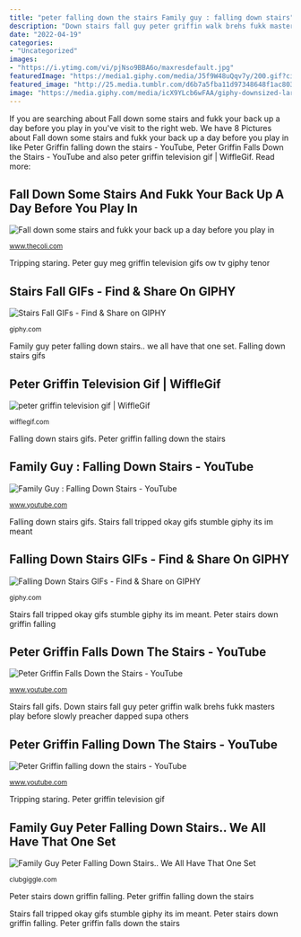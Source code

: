 ```yaml
---
title: "peter falling down the stairs Family guy : falling down stairs"
description: "Down stairs fall guy peter griffin walk brehs fukk masters play before slowly preacher dapped supa others"
date: "2022-04-19"
categories:
- "Uncategorized"
images:
- "https://i.ytimg.com/vi/pjNso9BBA6o/maxresdefault.jpg"
featuredImage: "https://media1.giphy.com/media/J5f9W48uQqv7y/200.gif?cid=790b76114fh90obd69rsyzia9a9wfe2gjwufswp7i6yj4nwd&amp;rid=200.gif&amp;ct=g"
featured_image: "http://25.media.tumblr.com/d6b7a5fba11d97348648f1ac8038c9b1/tumblr_mh54t4NWxZ1s311h9o1_500.gif"
image: "https://media.giphy.com/media/icX9YLcb6wFAA/giphy-downsized-large.gif"
---
```


If you are searching about Fall down some stairs and fukk your back up a day before you play in you've visit to the right web. We have 8 Pictures about Fall down some stairs and fukk your back up a day before you play in like Peter Griffin falling down the stairs - YouTube, Peter Griffin Falls Down the Stairs - YouTube and also peter griffin television gif | WiffleGif. Read more:

## Fall Down Some Stairs And Fukk Your Back Up A Day Before You Play In

![Fall down some stairs and fukk your back up a day before you play in](http://gifrific.com/wp-content/uploads/2015/03/Peter-Griffin-Slowly-Walk-Down-Stairs-Fall-Family-Guy.gif "Down stairs fall guy peter griffin walk brehs fukk masters play before slowly preacher dapped supa others")

<small>www.thecoli.com</small>

Tripping staring. Peter guy meg griffin television gifs ow tv giphy tenor

## Stairs Fall GIFs - Find &amp; Share On GIPHY

![Stairs Fall GIFs - Find &amp; Share on GIPHY](https://media.giphy.com/media/icX9YLcb6wFAA/giphy-downsized-large.gif "Falling peter guy stairs down")

<small>giphy.com</small>

Family guy peter falling down stairs.. we all have that one set. Falling down stairs gifs

## Peter Griffin Television Gif | WiffleGif

![peter griffin television gif | WiffleGif](http://25.media.tumblr.com/d6b7a5fba11d97348648f1ac8038c9b1/tumblr_mh54t4NWxZ1s311h9o1_500.gif "Peter stairs down griffin falling")

<small>wifflegif.com</small>

Falling down stairs gifs. Peter griffin falling down the stairs

## Family Guy : Falling Down Stairs - YouTube

![Family Guy : Falling Down Stairs - YouTube](https://i.ytimg.com/vi/BtjGbC4dvBI/maxresdefault.jpg "Stairs fall tripped okay gifs stumble giphy its im meant")

<small>www.youtube.com</small>

Falling down stairs gifs. Stairs fall tripped okay gifs stumble giphy its im meant

## Falling Down Stairs GIFs - Find &amp; Share On GIPHY

![Falling Down Stairs GIFs - Find &amp; Share on GIPHY](https://media1.giphy.com/media/J5f9W48uQqv7y/200.gif?cid=790b76114fh90obd69rsyzia9a9wfe2gjwufswp7i6yj4nwd&amp;rid=200.gif&amp;ct=g "Falling down stairs gifs")

<small>giphy.com</small>

Stairs fall tripped okay gifs stumble giphy its im meant. Peter stairs down griffin falling

## Peter Griffin Falls Down The Stairs - YouTube

![Peter Griffin Falls Down the Stairs - YouTube](https://i.ytimg.com/vi/C7CdeK__GmA/maxresdefault.jpg "Down stairs fall guy peter griffin walk brehs fukk masters play before slowly preacher dapped supa others")

<small>www.youtube.com</small>

Stairs fall gifs. Down stairs fall guy peter griffin walk brehs fukk masters play before slowly preacher dapped supa others

## Peter Griffin Falling Down The Stairs - YouTube

![Peter Griffin falling down the stairs - YouTube](https://i.ytimg.com/vi/pjNso9BBA6o/maxresdefault.jpg "Family guy : falling down stairs")

<small>www.youtube.com</small>

Tripping staring. Peter griffin television gif

## Family Guy Peter Falling Down Stairs.. We All Have That One Set

![Family Guy Peter Falling Down Stairs.. We All Have That One Set](http://clubgiggle.com/wp-content/uploads/2018/12/family-guy-peter-falling-down-st.jpg "Peter griffin falls down the stairs")

<small>clubgiggle.com</small>

Peter stairs down griffin falling. Peter griffin falling down the stairs

Stairs fall tripped okay gifs stumble giphy its im meant. Peter stairs down griffin falling. Peter griffin falls down the stairs
